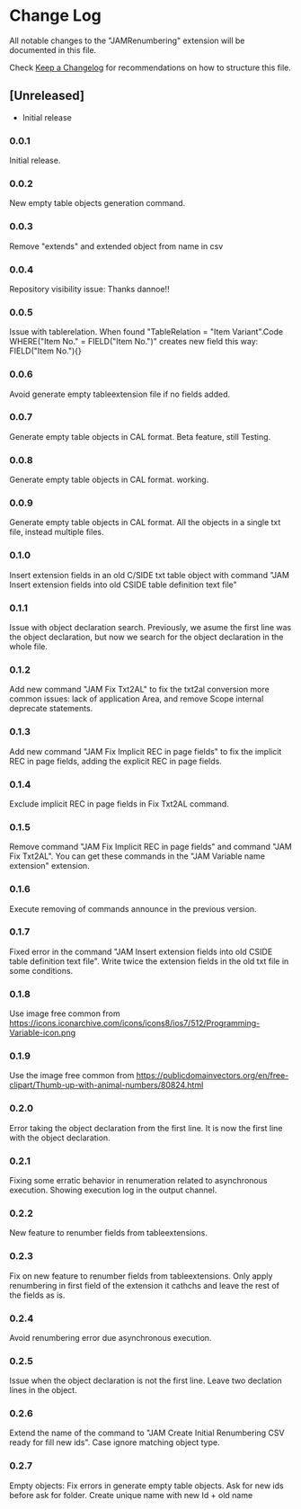# Change Log

All notable changes to the "JAMRenumbering" extension will be documented in this file.

Check [Keep a Changelog](http://keepachangelog.com/) for recommendations on how to structure this file.

## [Unreleased]

- Initial release

### 0.0.1

Initial release.

### 0.0.2

New empty table objects generation command.

### 0.0.3

Remove "extends" and extended object from name in csv

### 0.0.4

Repository visibility issue: Thanks dannoe!!

### 0.0.5

Issue with tablerelation. When found "TableRelation = "Item Variant".Code WHERE("Item No." = FIELD("Item No.")"
creates new field this way:
FIELD("Item No."){}

### 0.0.6

Avoid generate empty tableextension file if no fields added.

### 0.0.7

Generate empty table objects in CAL format. Beta feature, still Testing.

### 0.0.8

Generate empty table objects in CAL format. working.

### 0.0.9

Generate empty table objects in CAL format. All the objects in a single txt file, instead multiple files.

### 0.1.0

Insert extension fields in an old C/SIDE txt table object with command "JAM Insert extension fields into old CSIDE table definition text file"

### 0.1.1

Issue with object declaration search. Previously, we asume the first line was the object declaration, but now we search for the object declaration in the whole file.

### 0.1.2

Add new command "JAM Fix Txt2AL" to fix the txt2al conversion more common issues: lack of application Area, and remove Scope internal deprecate statements.

### 0.1.3

Add new command "JAM Fix Implicit REC in page fields" to fix the implicit REC in page fields, adding the explicit REC in page fields.

### 0.1.4

Exclude implicit REC in page fields in Fix Txt2AL command.

### 0.1.5

Remove command "JAM Fix Implicit REC in page fields" and command "JAM Fix Txt2AL". You can get these commands in the "JAM Variable name extension" extension.

### 0.1.6

Execute removing of commands announce in the previous version.

### 0.1.7

Fixed error in the command "JAM Insert extension fields into old CSIDE table definition text file". Write twice the extension fields in the old txt file in some conditions.

### 0.1.8

Use image free common from https://icons.iconarchive.com/icons/icons8/ios7/512/Programming-Variable-icon.png

### 0.1.9

Use the image free common from https://publicdomainvectors.org/en/free-clipart/Thumb-up-with-animal-numbers/80824.html

### 0.2.0

Error taking the object declaration from the first line. It is now the first line with the object declaration.

### 0.2.1

Fixing some erratic behavior in renumeration related to asynchronous execution. Showing execution log in the output channel.

### 0.2.2

New feature to renumber fields from tableextensions.

### 0.2.3

Fix on new feature to renumber fields from tableextensions. Only apply renumbering in first field of the extension it cathchs and leave the rest of the fields as is.

### 0.2.4

Avoid renumbering error due asynchronous execution.

### 0.2.5

Issue when the object declaration is not the first line. Leave two declation lines in the object.

### 0.2.6

Extend the name of the command to "JAM Create Initial Renumbering CSV ready for fill new ids". Case ignore matching object type.

### 0.2.7

Empty objects: Fix errors in generate empty table objects. Ask for new ids before ask for folder. Create unique name with new Id + old name